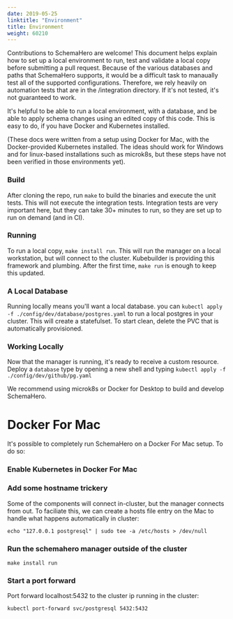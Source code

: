 ```yaml
---
date: 2019-05-25
linktitle: "Environment"
title: Environment
weight: 60210
---
```


Contributions to SchemaHero are welcome! This document helps explain how to set up a local environment to run, test and validate a local copy before submitting a pull request. Because of the various databases and paths that SchemaHero supports, it would be a difficult task to manaually test all of the supported configurations. Therefore, we rely heavily on automation tests that are in the /integration directory. If it's not tested, it's not guaranteed to work.

It's helpful to be able to run a local environment, with a database, and be able to apply schema changes using an edited copy of this code. This is easy to do, if you have Docker and Kubernetes installed.

(These docs were written from a setup using Docker for Mac, with the Docker-provided Kubernetes installed. The ideas should work for Windows and for linux-based installations such as microk8s, but these steps have not been verified in those environments yet).

### Build

After cloning the repo, run `make` to build the binaries and execute the unit tests. This will not execute the integration tests. Integration tests are very important here, but they can take 30+ minutes to run, so they are set up to run on demand (and in CI).

### Running

To run a local copy, `make install run`. This will run the manager on a local workstation, but will connect to the cluster. Kubebuilder is providing this framework and plumbing. After the first time, `make run` is enough to keep this updated.

### A Local Database

Running locally means you'll want a local database. you can `kubectl apply -f ./config/dev/database/postgres.yaml` to run a local postgres in your cluster. This will create a statefulset. To start clean, delete the PVC that is automatically provisioned.

### Working Locally

Now that the manager is running, it's ready to receive a custom resource. Deploy a `database` type by opening a new shell and typing `kubectl apply -f ./config/dev/github/pg.yaml`

We recommend using microk8s or Docker for Desktop to build and develop SchemaHero.

# Docker For Mac

It's possible to completely run SchemaHero on a Docker For Mac setup. To do so:

### Enable Kubernetes in Docker For Mac

### Add some hostname trickery

Some of the components will connect in-cluster, but the manager connects from out. To faciliate this, we can create a hosts file entry on the Mac to handle what happens automatically in cluster:
```
echo "127.0.0.1 postgresql" | sudo tee -a /etc/hosts > /dev/null
```

### Run the schemahero manager outside of the cluster
```
make install run
```

### Start a port forward

Port forward localhost:5432 to the cluster ip running in the cluster:

```
kubectl port-forward svc/postgresql 5432:5432
```
